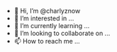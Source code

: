 - 👋 Hi, I’m @charlyznow
- 👀 I’m interested in ...
- 🌱 I’m currently learning ...
- 💞️ I’m looking to collaborate on ...
- 📫 How to reach me ...

<!---
charlyznow/charlyznow is a ✨ special ✨ repository because its `README.md` (this file) appears on your GitHub profile.
You can click the Preview link to take a look at your changes.
--->
